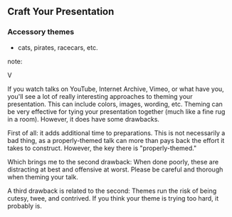 ## Craft Your Presentation

### Accessory themes

* cats, pirates, racecars, etc.

note:

V

If you watch talks on YouTube, Internet Archive, Vimeo, or what have you, you'll see a lot of really interesting approaches to theming your presentation. This can include colors, images, wording, etc. Theming can be very effective for tying your presentation together (much like a fine rug in a room). However, it does have some drawbacks.

First of all: it adds additional time to preparations. This is not necessarily a bad thing, as a properly-themed talk can more than pays back the effort it takes to construct. However, the key there is "properly-themed."

Which brings me to the second drawback: When done poorly, these are distracting at best and offensive at worst. Please be careful and thorough when theming your talk.

A third drawback is related to the second: Themes run the risk of being cutesy, twee, and contrived. If you think your theme is trying too hard, it probably is. 
